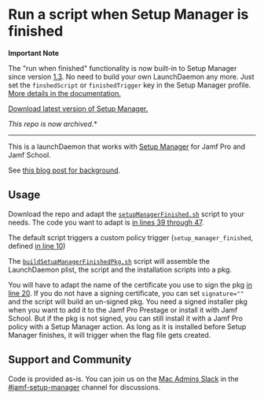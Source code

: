 # Run a script when Setup Manager is finished

**Important Note**

The "run when finished" functionality is now built-in to Setup Manager since version [1.3](https://github.com/jamf/Setup-Manager/releases/tag/v1.3). No need to build your own LaunchDaemon any more. Just set the `finshedScript` or `finishedTrigger` key in the Setup Manager profile. [More details in the documentation.](https://github.com/jamf/Setup-Manager/blob/main/ConfigurationProfile.md#finishedscript)

[Download latest version of Setup Manager.](https://github.com/jamf/Setup-Manager/releases/latest)


*This repo is now archived.**

---

This is a launchDaemon that works with [Setup Manager](https://github.com/Jamf-Concepts/Setup-Manager) for Jamf Pro and Jamf School.

See [this blog post for background](https://scriptingosx.com/2025/01/run-a-script-when-setup-manager-is-finished/).

## Usage

Download the repo and adapt the [`setupManagerFinished.sh`](https://github.com/scriptingosx/SetupManagerFinishedScript/blob/main/payload/Library/Management/setupManagerFinished.sh) script to your needs. The code you want to adapt is [in lines 39 through 47](https://github.com/scriptingosx/SetupManagerFinishedScript/blob/d8a837172a6b8b9315480664c1d77749e3499450/payload/Library/Management/setupManagerFinished.sh#L39-L47).

The default script triggers a custom policy trigger (`setup_manager_finished`, defined [in line 10](https://github.com/scriptingosx/SetupManagerFinishedScript/blob/d8a837172a6b8b9315480664c1d77749e3499450/payload/Library/Management/setupManagerFinished.sh#L10))

The [`buildSetupManagerFinishedPkg.sh`](https://github.com/scriptingosx/SetupManagerFinishedScript/blob/d8a837172a6b8b9315480664c1d77749e3499450/buildSetupManagerFinishedPkg.sh) script will assemble the LaunchDaemon plist, the script and the installation scripts into a pkg.

You will have to adapt the name of the certificate you use to sign the pkg [in line 20](https://github.com/scriptingosx/SetupManagerFinishedScript/blob/d8a837172a6b8b9315480664c1d77749e3499450/buildSetupManagerFinishedPkg.sh#L20). If you do not have a signing certificate, you can set `signature=""` and the script will build an un-signed pkg. You need a signed installer pkg when you want to add it to the Jamf Pro Prestage or install it with Jamf School. But if the pkg is not signed, you can still install it with a Jamf Pro policy with a Setup Manager action. As long as it is installed before Setup Manager finishes, it will trigger when the flag file gets created.

## Support and Community

Code is provided as-is. You can join us on the [Mac Admins Slack](https://macadmins.org) in the  [#jamf-setup-manager](https://macadmins.slack.com/archives/C078DDLKRDW) channel for discussions.
